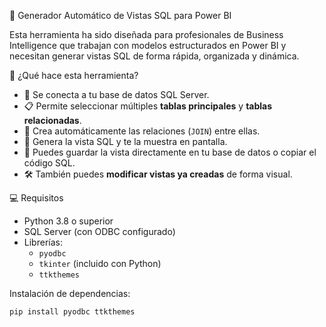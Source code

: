 
🧠 Generador Automático de Vistas SQL para Power BI

Esta herramienta ha sido diseñada para profesionales de Business Intelligence que trabajan con modelos estructurados en Power BI y necesitan generar vistas SQL de forma rápida, organizada y dinámica.

🚀 ¿Qué hace esta herramienta?

- 🔌 Se conecta a tu base de datos SQL Server.
- 📋 Permite seleccionar múltiples **tablas principales** y **tablas relacionadas**.
- 🔗 Crea automáticamente las relaciones (`JOIN`) entre ellas.
- 🧱 Genera la vista SQL y te la muestra en pantalla.
- 📝 Puedes guardar la vista directamente en tu base de datos o copiar el código SQL.
- 🛠️ También puedes **modificar vistas ya creadas** de forma visual.


💻 Requisitos

- Python 3.8 o superior
- SQL Server (con ODBC configurado)
- Librerías:
  - `pyodbc`
  - `tkinter` (incluido con Python)
  - `ttkthemes`

Instalación de dependencias:
```bash
pip install pyodbc ttkthemes
